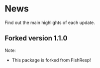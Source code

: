 # News

Find out the main highlights of each update.

## Forked version 1.1.0

Note:
  * This package is forked from FishResp!

